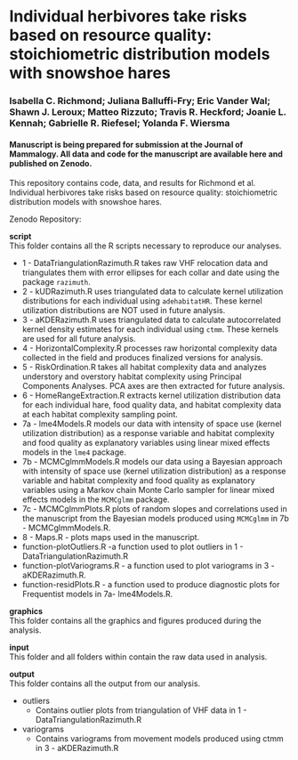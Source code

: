 # Individual herbivores take risks based on resource quality: stoichiometric distribution models with snowshoe hares

### Isabella C. Richmond; Juliana Balluffi-Fry; Eric Vander Wal; Shawn J. Leroux; Matteo Rizzuto; Travis R. Heckford; Joanie L. Kennah; Gabrielle R. Riefesel; Yolanda F. Wiersma

#### Manuscript is being prepared for submission at the Journal of Mammalogy. All data and code for the manuscript are available here and published on Zenodo.

This repository contains code, data, and results for Richmond et al. Individual herbivores take risks based on resource quality: stoichiometric distribution models with snowshoe hares. 

Zenodo Repository:

**script**  
This folder contains all the R scripts necessary to reproduce our analyses.  

* 1 - DataTriangulationRazimuth.R takes raw VHF relocation data and triangulates them with error ellipses for each collar and date using the package ```razimuth```.
* 2 - kUDRazimuth.R uses triangulated data to calculate kernel utilization distributions for each individual using ```adehabitatHR```. These kernel utilization distributions are NOT used in future analysis.
* 3 - aKDERazimuth.R uses triangulated data to calculate autocorrelated kernel density estimates for each individual using ```ctmm```. These kernels are used for all future analysis.
* 4 - HorizontalComplexity.R processes raw horizontal complexity data collected in the field and produces finalized versions for analysis.  
* 5 - RiskOrdination.R takes all habitat complexity data and analyzes understory and overstory habitat complexity using Principal Components Analyses. PCA axes are then extracted for future analysis.
* 6 - HomeRangeExtraction.R extracts kernel utilization distribution data for each individual hare, food quality data, and habitat complexity data at each habitat complexity sampling point.
* 7a - lme4Models.R models our data with intensity of space use (kernel utilization distribution) as a response variable and habitat complexity and food quality as explanatory variables using linear mixed effects models in the ```lme4``` package.
* 7b - MCMCglmmModels.R models our data using a Bayesian approach with intensity of space use (kernel utilization distribution) as a response variable and habitat complexity and food quality as explanatory variables using a Markov chain Monte Carlo sampler for linear mixed effects models in the ```MCMCglmm``` package. 
* 7c - MCMCglmmPlots.R plots of random slopes and correlations used in the manuscript from the Bayesian models produced using ```MCMCglmm``` in 7b - MCMCglmmModels.R.
* 8 - Maps.R - plots maps used in the manuscript.
* function-plotOutliers.R -a function used to plot outliers in 1 - DataTriangulationRazimuth.R 
* function-plotVariograms.R - a function used to plot variograms in 3 - aKDERazimuth.R.
* function-residPlots.R - a function used to produce diagnostic plots for Frequentist models in 7a- lme4Models.R.

**graphics**  
This folder contains all the graphics and figures produced during the analysis.  

 
**input**  
This folder and all folders within contain the raw data used in analysis.

**output**  
This folder contains all the output from our analysis.  

* outliers
  + Contains outlier plots from triangulation of VHF data in 1 - DataTriangulationRazimuth.R 
* variograms
  + Contains variograms from movement models produced using ctmm in 3 - aKDERazimuth.R